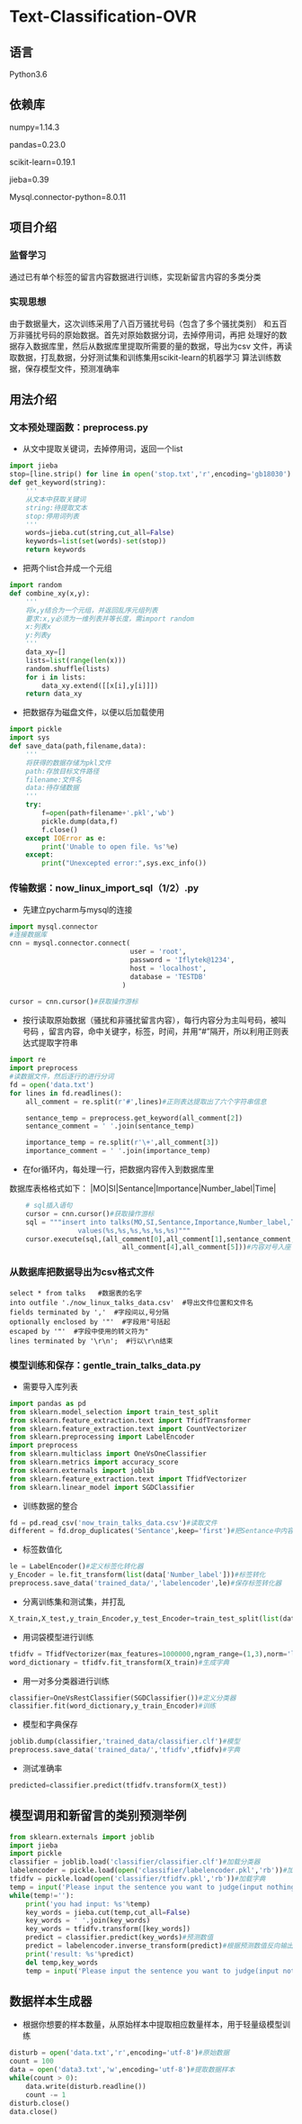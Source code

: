 # Text-Classification-OVR
## **语言**
Python3.6
## **依赖库**
numpy=1.14.3

pandas=0.23.0

scikit-learn=0.19.1

jieba=0.39

Mysql.connector-python=8.0.11
## **项目介绍**
### 监督学习
通过已有单个标签的留言内容数据进行训练，实现新留言内容的多类分类
### 实现思想
由于数据量大，这次训练采用了八百万骚扰号码（包含了多个骚扰类别）
和五百万非骚扰号码的原始数据。首先对原始数据分词，去掉停用词，再把
处理好的数据存入数据库里，然后从数据库里提取所需要的量的数据，导出为csv
文件，再读取数据，打乱数据，分好测试集和训练集用scikit-learn的机器学习
算法训练数据，保存模型文件，预测准确率
## **用法介绍**
### 文本预处理函数：preprocess.py
- 从文中提取关键词，去掉停用词，返回一个list
```python
import jieba
stop=[line.strip() for line in open('stop.txt','r',encoding='gb18030').readlines()]
def get_keyword(string):
    '''
    从文本中获取关键词
    string:待提取文本
    stop:停用词列表
    '''
    words=jieba.cut(string,cut_all=False)
    keywords=list(set(words)-set(stop))
    return keywords
```
- 把两个list合并成一个元组
```python
import random
def combine_xy(x,y):
    '''
    将x,y结合为一个元组，并返回乱序元组列表
    要求:x,y必须为一维列表并等长度，需import random
    x:列表x
    y:列表y
    '''
    data_xy=[]
    lists=list(range(len(x)))
    random.shuffle(lists)
    for i in lists:
        data_xy.extend([[x[i],y[i]]])
    return data_xy
```
- 把数据存为磁盘文件，以便以后加载使用
```python
import pickle
import sys
def save_data(path,filename,data):
    '''
    将获得的数据存储为pkl文件
    path:存放目标文件路径
    filename:文件名
    data:待存储数据
    '''
    try:
        f=open(path+filename+'.pkl','wb')
        pickle.dump(data,f)
        f.close()
    except IOError as e:
        print('Unable to open file. %s'%e)
    except:
        print("Unexcepted error:",sys.exc_info())
```
### 传输数据：now_linux_import_sql（1/2）.py
- 先建立pycharm与mysql的连接
```python
import mysql.connector
#连接数据库
cnn = mysql.connector.connect(
                              user = 'root',
                              password = 'Iflytek@1234',
                              host = 'localhost',
                              database = 'TESTDB'
                            )
                            
cursor = cnn.cursor()#获取操作游标
```
- 按行读取原始数据（骚扰和非骚扰留言内容），每行内容分为主叫号码，被叫号码
，留言内容，命中关键字，标签，时间，并用“#”隔开，所以利用正则表达式提取字符串
```python
import re
import preprocess
#读数据文件，然后逐行的进行分词
fd = open('data.txt')
for lines in fd.readlines():
    all_comment = re.split(r'#',lines)#正则表达提取出了六个字符串信息

    sentance_temp = preprocess.get_keyword(all_comment[2])
    sentance_comment = ' '.join(sentance_temp)

    importance_temp = re.split(r'\+',all_comment[3])
    importance_comment = ' '.join(importance_temp)
```
- 在for循环内，每处理一行，把数据内容传入到数据库里

数据库表格格式如下：
|MO|SI|Sentance|Importance|Number_label|Time|
```python
    # sql插入语句
    cursor = cnn.cursor()#获取操作游标
    sql = """insert into talks(MO,SI,Sentance,Importance,Number_label,Time)
                 values(%s,%s,%s,%s,%s,%s)"""
    cursor.execute(sql,(all_comment[0],all_comment[1],sentance_comment,importance_comment,
                            all_comment[4],all_comment[5]))#内容对号入座
```
### 从数据库把数据导出为csv格式文件
```mysql
select * from talks   #数据表的名字   
into outfile './now_linux_talks_data.csv'  #导出文件位置和文件名   
fields terminated by ','  #字段间以,号分隔
optionally enclosed by '"'  #字段用"号括起
escaped by '"'  #字段中使用的转义符为"
lines terminated by '\r\n';  #行以\r\n结束
```
### 模型训练和保存：gentle_train_talks_data.py
- 需要导入库列表
```python
import pandas as pd
from sklearn.model_selection import train_test_split
from sklearn.feature_extraction.text import TfidfTransformer
from sklearn.feature_extraction.text import CountVectorizer
from sklearn.preprocessing import LabelEncoder
import preprocess
from sklearn.multiclass import OneVsOneClassifier
from sklearn.metrics import accuracy_score
from sklearn.externals import joblib
from sklearn.feature_extraction.text import TfidfVectorizer
from sklearn.linear_model import SGDClassifier
```
- 训练数据的整合
```python
fd = pd.read_csv('now_train_talks_data.csv')#读取文件
different = fd.drop_duplicates('Sentance',keep='first')#把Sentance中内容相同的只保留第一个，其他删除
```
- 标签数值化
```python
le = LabelEncoder()#定义标签化转化器
y_Encoder = le.fit_transform(list(data['Number_label']))#标签转化
preprocess.save_data('trained_data/','labelencoder',le)#保存标签转化器
```
- 分离训练集和测试集，并打乱
```python
X_train,X_test,y_train_Encoder,y_test_Encoder=train_test_split(list(data['Sentance'].values.astype('U')),y_Encoder,test_size=0.3,random_state=0,shuffle=True)
```
- 用词袋模型进行训练
```python
tfidfv = TfidfVectorizer(max_features=1000000,ngram_range=(1,3),norm='l2')#定义字典属性
word_dictionary = tfidfv.fit_transform(X_train)#生成字典
```
- 用一对多分类器进行训练
```python
classifier=OneVsRestClassifier(SGDClassifier())#定义分类器
classifier.fit(word_dictionary,y_train_Encoder)#训练
```
- 模型和字典保存
```python
joblib.dump(classifier,'trained_data/classifier.clf')#模型
preprocess.save_data('trained_data/','tfidfv',tfidfv)#字典
```
- 测试准确率
```python
predicted=classifier.predict(tfidfv.transform(X_test))
```
## **模型调用和新留言的类别预测举例**
```python
from sklearn.externals import joblib
import jieba
import pickle
classifier = joblib.load('classifier/classifier.clf')#加载分类器
labelencoder = pickle.load(open('classifier/labelencoder.pkl','rb'))#加载标签转化器
tfidfv = pickle.load(open('classifier/tfidfv.pkl','rb'))#加载字典
temp = input('Please input the sentence you want to judge(input nothing and enter will teminal): ')
while(temp!=''):
    print('you had input: %s'%temp)
    key_words = jieba.cut(temp,cut_all=False)
    key_words = ' '.join(key_words)
    key_words = tfidfv.transform([key_words])
    predict = classifier.predict(key_words)#预测数值
    predict = labelencoder.inverse_transform(predict)#根据预测数值反向输出预测标签
    print('result: %s'%predict)
    del temp,key_words
    temp = input('Please input the sentence you want to judge(input nothing and enter will teminal): ')
```
## **数据样本生成器**
- 根据你想要的样本数量，从原始样本中提取相应数量样本，用于轻量级模型训练
```python
disturb = open('data.txt','r',encoding='utf-8')#原始数据
count = 100
data = open('data3.txt','w',encoding='utf-8')#提取数据样本
while(count > 0):
    data.write(disturb.readline())
    count -= 1
disturb.close()
data.close()
```
